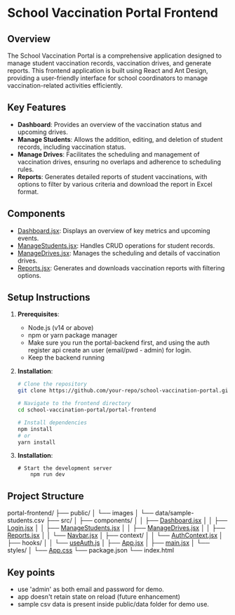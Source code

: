 # School Vaccination Portal Frontend

## Overview

The School Vaccination Portal is a comprehensive application designed to manage student vaccination records, vaccination drives, and generate reports. This frontend application is built using React and Ant Design, providing a user-friendly interface for school coordinators to manage vaccination-related activities efficiently.

## Key Features

- **Dashboard**: Provides an overview of the vaccination status and upcoming drives.
- **Manage Students**: Allows the addition, editing, and deletion of student records, including vaccination status.
- **Manage Drives**: Facilitates the scheduling and management of vaccination drives, ensuring no overlaps and adherence to scheduling rules.
- **Reports**: Generates detailed reports of student vaccinations, with options to filter by various criteria and download the report in Excel format.

## Components

- [Dashboard.jsx](portal-frontend/src/components/Dashboard.jsx): Displays an overview of key metrics and upcoming events.
- [ManageStudents.jsx](portal-frontend/src/components/ManageStudents.jsx): Handles CRUD operations for student records.
- [ManageDrives.jsx](portal-frontend/src/components/ManageDrives.jsx): Manages the scheduling and details of vaccination drives.
- [Reports.jsx](portal-frontend/src/components/Reports.jsx): Generates and downloads vaccination reports with filtering options.

## Setup Instructions

1. **Prerequisites**:
   - Node.js (v14 or above)
   - npm or yarn package manager
   - Make sure you run the portal-backend first, and using the auth register api create an user (email/pwd - admin) for login.
   - Keep the backend running 

2. **Installation**:
   ```bash
   # Clone the repository
   git clone https://github.com/your-repo/school-vaccination-portal.git

   # Navigate to the frontend directory
   cd school-vaccination-portal/portal-frontend

   # Install dependencies
   npm install
   # or
   yarn install
   ```

3. **Installation**:
    ```
    # Start the development server
        npm run dev
    ```

## Project Structure

portal-frontend/
├── public/
│   └── images
│   └── data/sample-students.csv
├── src/
│   ├── components/
│   │   ├── [Dashboard.jsx](src/components/Dashboard.jsx)
│   │   ├── [Login.jsx](src/components/Login.jsx)
│   │   ├── [ManageStudents.jsx](src/components/ManageStudents.jsx)
│   │   ├── [ManageDrives.jsx](src/components/ManageDrives.jsx)
│   │   ├── [Reports.jsx](src/components/Reports.jsx)
│   │   └── [Navbar.jsx](src/components/Navbar.jsx)
│   ├── context/
│   │   └── [AuthContext.jsx](src/context/AuthContext.jsx)
│   ├── hooks/
│   │   └── [useAuth.js](src/hooks/useAuth.js)
│   ├── [App.jsx](src/App.jsx)
│   ├── [main.jsx](src/main.jsx)
│   └── styles/
│       └── [App.css](src/styles/App.css)
└── package.json
└── index.html

## Key points

- use 'admin' as both email and password for demo.
- app doesn't retain state on reload (future enhancement)
- sample csv data is present inside public/data folder for demo use.